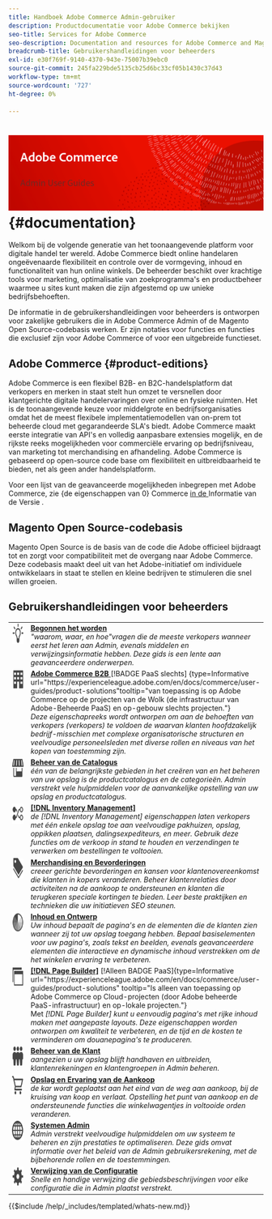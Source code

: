 ```yaml
---
title: Handboek Adobe Commerce Admin-gebruiker
description: Productdocumentatie voor Adobe Commerce bekijken
seo-title: Services for Adobe Commerce
seo-description: Documentation and resources for Adobe Commerce and Magento Open Source users working in the Admin.
breadcrumb-title: Gebruikershandleidingen voor beheerders
exl-id: e30f769f-9140-4370-943e-75007b39ebc0
source-git-commit: 245fa229bde5135cb25d6bc33cf05b1430c37d43
workflow-type: tm+mt
source-wordcount: '727'
ht-degree: 0%

---
```


# <!-- use banner as heading -->![ documentatie Admin ](./assets/banner-user-home.png) {#documentation}

Welkom bij de volgende generatie van het toonaangevende platform voor digitale handel ter wereld. Adobe Commerce biedt online handelaren ongeëvenaarde flexibiliteit en controle over de vormgeving, inhoud en functionaliteit van hun online winkels. De beheerder beschikt over krachtige tools voor marketing, optimalisatie van zoekprogramma&#39;s en productbeheer waarmee u sites kunt maken die zijn afgestemd op uw unieke bedrijfsbehoeften.

De informatie in de gebruikershandleidingen voor beheerders is ontworpen voor zakelijke gebruikers die in Adobe Commerce Admin of de Magento Open Source-codebasis werken. Er zijn notaties voor functies en functies die exclusief zijn voor Adobe Commerce of voor een uitgebreide functieset.

## Adobe Commerce {#product-editions}

Adobe Commerce is een flexibel B2B- en B2C-handelsplatform dat verkopers en merken in staat stelt hun omzet te versnellen door klantgerichte digitale handelervaringen over online en fysieke ruimten. Het is de toonaangevende keuze voor middelgrote en bedrijfsorganisaties omdat het de meest flexibele implementatiemodellen van on-prem tot beheerde cloud met gegarandeerde SLA&#39;s biedt. Adobe Commerce maakt eerste integratie van API&#39;s en volledig aanpasbare extensies mogelijk, en de rijkste reeks mogelijkheden voor commerciële ervaring op bedrijfsniveau, van marketing tot merchandising en afhandeling. Adobe Commerce is gebaseerd op open-source code base om flexibiliteit en uitbreidbaarheid te bieden, net als geen ander handelsplatform.

Voor een lijst van de geavanceerde mogelijkheden inbegrepen met Adobe Commerce, zie {de eigenschappen van 0} Commerce [ in de ](https://experienceleague.adobe.com/docs/commerce-operations/release/features.html?lang=en) Informatie van de Versie _._

## Magento Open Source-codebasis

Magento Open Source is de basis van de code die Adobe officieel bijdraagt tot en zorgt voor compatibiliteit met de overgang naar Adobe Commerce. Deze codebasis maakt deel uit van het Adobe-initiatief om individuele ontwikkelaars in staat te stellen en kleine bedrijven te stimuleren die snel willen groeien.

## Gebruikershandleidingen voor beheerders

<table>
<tr>
   <td valign="top" width="60px">
       <img alt="Aan de slag" src="./assets/icon-lightbulb.svg" width="40" height="40" /></td>
   <td valign="top">
   <a href="https://experienceleague.adobe.com/docs/commerce-admin/start/guide-overview.html"><strong> Begonnen het worden </strong></a>
    <div>
    <em> "waarom, waar, en hoe"vragen die de meeste verkopers wanneer eerst het leren aan Admin, evenals middelen en verwijzingsinformatie hebben. Deze gids is een lente aan geavanceerdere onderwerpen.</em>
    <br> </div>
  </td>
  </tr>
<tr>
  <td valign="top">
      <img alt="Adobe Commerce B2B" src="./assets/icon-building.svg" width="40" height="40"/></td>
   <td valign="top"><a href="https://experienceleague.adobe.com/docs/commerce-admin/b2b/guide-overview.html"><strong> Adobe Commerce B2B </strong></a> [!BADGE PaaS slechts] {type=Informative url="https://experienceleague.adobe.com/en/docs/commerce/user-guides/product-solutions"tooltip="van toepassing is op Adobe Commerce op de projecten van de Wolk (de infrastructuur van Adobe-Beheerde PaaS) en op-gebouw slechts projecten."}
    <div><em> Deze eigenschapreeks wordt ontworpen om aan de behoeften van verkopers (verkopers) te voldoen de waarvan klanten hoofdzakelijk bedrijf-misschien met complexe organisatorische structuren en veelvoudige personeelsleden met diverse rollen en niveaus van het kopen van toestemming zijn.</em>
    <br></div>
  </td>
</tr>
<tr>
  <td valign="top">
    <img alt="Catalogusbeheer" src="./assets/icon-shop.svg" width="40" height="40"/></td>
   <td valign="top"><a href="https://experienceleague.adobe.com/docs/commerce-admin/catalog/guide-overview.html"><strong> Beheer van de Catalogus </strong></a>
    <div><em> één van de belangrijkste gebieden in het creëren van en het beheren van uw opslag is de productcatalogus en de categorieën. Admin verstrekt vele hulpmiddelen voor de aanvankelijke opstelling van uw opslag en productcatalogus.</em>
    <br></div>
  </td>
    </tr>
<tr>
    <td valign="top">
       <img alt="Inventory management" src="./assets/icon-transfer.svg" width="40" height="40"/></td>
   <td valign="top"><a href="https://experienceleague.adobe.com/docs/commerce-admin/inventory/guide-overview.html"> <strong>[!DNL Inventory Management]</strong></a>
    <div><em> de [!DNL Inventory Management] eigenschappen laten verkopers met één enkele opslag toe aan veelvoudige pakhuizen, opslag, oppikken plaatsen, dalingsexpediteurs, en meer. Gebruik deze functies om de verkoop in stand te houden en verzendingen te verwerken om bestellingen te voltooien. </em></div>
  </td>
</tr>
<tr>
    <td valign="top">
       <img alt="Merchandising en promoties" src="./assets/icon-labels.svg" width="40" height="40"/></td>
   <td valign="top"><a href="https://experienceleague.adobe.com/docs/commerce-admin/marketing/guide-overview.html"> <strong> Merchandising en Bevorderingen </strong> </a>
    <div><em> creeer gerichte bevorderingen en kansen voor klantenovereenkomst die klanten in kopers veranderen. Beheer klantenrelaties door activiteiten na de aankoop te ondersteunen en klanten die terugkeren speciale kortingen te bieden. Leer beste praktijken en technieken die uw initiatieven SEO steunen.</em></div>
  </td>
</tr>
<tr>
    <td valign="top">
       <img alt="Inhoud en ontwerp" src="./assets/icon-color-wheel.svg" width="40" height="40"/></td>
   <td valign="top"><a href="https://experienceleague.adobe.com/docs/commerce-admin/content-design/guide-overview.html"> <strong> Inhoud en Ontwerp </strong> </a>
    <div><em> Uw inhoud bepaalt de pagina's en de elementen die de klanten zien wanneer zij tot uw opslag toegang hebben. Bepaal basiselementen voor uw pagina's, zoals tekst en beelden, evenals geavanceerdere elementen die interactieve en dynamische inhoud verstrekken om de het winkelen ervaring te verbeteren.</em></div>
  </td>
</tr>
<tr>
    <td valign="top">
       <img alt="Page Builder" src="./assets/icon-web-pages.svg" width="40" height="40"/></td>
   <td valign="top"><a href="https://experienceleague.adobe.com/docs/commerce-admin/page-builder/guide-overview.html"> <strong>[!DNL Page Builder]</strong></a> [!Alleen BADGE PaaS]{type=Informative url="https://experienceleague.adobe.com/en/docs/commerce/user-guides/product-solutions" tooltip="Is alleen van toepassing op Adobe Commerce op Cloud-projecten (door Adobe beheerde PaaS-infrastructuur) en op-lokale projecten."}
    <div>Met <em>[!DNL Page Builder] kunt u eenvoudig pagina's met rijke inhoud maken met aangepaste layouts. Deze eigenschappen worden ontworpen om kwaliteit te verbeteren, en de tijd en de kosten te verminderen om douanepagina's te produceren.</em></div>
  </td>
</tr>
<tr>
    <td valign="top">
       <img alt="Klantenbeheer" src="./assets/icon-demographic.svg" width="40" height="40"/></td>
   <td valign="top"><a href="https://experienceleague.adobe.com/docs/commerce-admin/customers/guide-overview.html"> <strong> Beheer van de Klant </strong> </a>
    <div><em> aangezien u uw opslag blijft handhaven en uitbreiden, klantenrekeningen en klantengroepen in Admin beheren.</em></div>
  </td>
</tr>
<tr>
    <td valign="top">
       <img alt="Winkels en koopervaring" src="./assets/icon-shopping-cart.svg" width="40" height="40"/></td>
   <td valign="top"><a href="https://experienceleague.adobe.com/docs/commerce-admin/stores-sales/guide-overview.html"> <strong> Opslag en Ervaring van de Aankoop </strong> </a>
    <div><em> de kar wordt geplaatst aan het eind van de weg aan aankoop, bij de kruising van koop en verlaat. Opstelling het punt van aankoop en de ondersteunende functies die winkelwagentjes in voltooide orden veranderen.</em></div>
  </td>
</tr>
<tr>
    <td valign="top">
       <img alt="Beheersystemen" src="./assets/icon-globe-grid.svg" width="40" height="40"/></td>
   <td valign="top"><a href="https://experienceleague.adobe.com/docs/commerce-admin/systems/guide-overview.html"> <strong> Systemen Admin </strong> </a>
    <div><em> Admin verstrekt veelvoudige hulpmiddelen om uw systeem te beheren en zijn prestaties te optimaliseren. Deze gids omvat informatie over het beleid van de Admin gebruikersrekening, met de bijbehorende rollen en de toestemmingen.</em></div>
  </td>
</tr>
<tr>
    <td valign="top">
       <img alt="Configuratieverwijzing" src="./assets/icon-settings.svg" width="40" height="40"/></td>
   <td valign="top"><a href="https://experienceleague.adobe.com/docs/commerce-admin/config/guide-overview.html"> <strong> Verwijzing van de Configuratie </strong> </a>
    <div><em> Snelle en handige verwijzing die gebiedsbeschrijvingen voor elke configuratie die in Admin plaatst verstrekt.</em></div>
  </td>
</tr>
</table>

{{$include /help/_includes/templated/whats-new.md}}

<!-- Last updated from includes: 2025-09-26 20:21:59 -->
